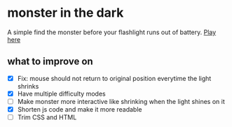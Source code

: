 # monster in the dark

A simple find the monster before your flashlight runs out of battery. [Play here](https://7redeagle.github.io/monster-in-the-dark/)

## what to improve on
- [x] Fix: mouse should not return to original position everytime the light shrinks
- [x] Have multiple difficulty modes
- [ ] Make monster more interactive like shrinking when the light shines on it
- [x] Shorten js code and make it more readable
- [ ] Trim CSS and HTML
